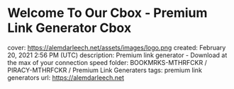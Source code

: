 # Welcome To Our Cbox - Premium Link Generator Cbox

cover: https://alemdarleech.net/assets/images/logo.png
created: February 20, 2021 2:56 PM (UTC)
description: Premium link generator - Download at the max of your connection speed
folder: BOOKMRKS-MTHRFCKR / PIRACY-MTHRFCKR / Premium Link Generaters
tags: premium link generators
url: https://alemdarleech.net